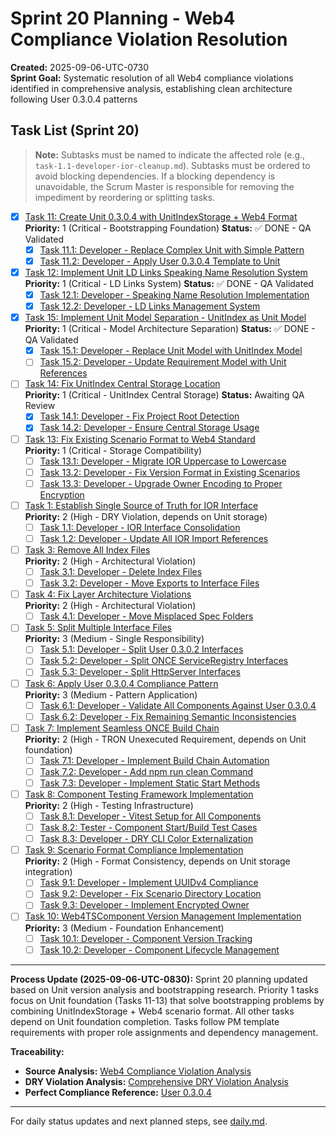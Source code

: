 # Sprint 20 Planning - Web4 Compliance Violation Resolution

**Created:** 2025-09-06-UTC-0730  
**Sprint Goal:** Systematic resolution of all Web4 compliance violations identified in comprehensive analysis, establishing clean architecture following User 0.3.0.4 patterns

## Task List (Sprint 20)

> **Note:** Subtasks must be named to indicate the affected role (e.g., `task-1.1-developer-ior-cleanup.md`). Subtasks must be ordered to avoid blocking dependencies. If a blocking dependency is unavoidable, the Scrum Master is responsible for removing the impediment by reordering or splitting tasks.

- [x] [Task 11: Create Unit 0.3.0.4 with UnitIndexStorage + Web4 Format](./task-11-simplify-unit-user-pattern.md)  
  **Priority:** 1 (Critical - Bootstrapping Foundation) **Status:** ✅ DONE - QA Validated
  - [x] [Task 11.1: Developer - Replace Complex Unit with Simple Pattern](./task-11.1-developer-unit-simplification.md)
  - [x] [Task 11.2: Developer - Apply User 0.3.0.4 Template to Unit](./task-11.2-developer-unit-template-application.md)

- [x] [Task 12: Implement Unit LD Links Speaking Name Resolution System](./task-12-unit-ld-links-speaking-names.md)  
  **Priority:** 1 (Critical - LD Links System) **Status:** ✅ DONE - QA Validated
  - [x] [Task 12.1: Developer - Speaking Name Resolution Implementation](./task-12.1-developer-speaking-name-resolution.md)
  - [x] [Task 12.2: Developer - LD Links Management System](./task-12.2-developer-ld-links-management.md)

- [x] [Task 15: Implement Unit Model Separation - UnitIndex as Unit Model](./task-15-unit-model-separation.md)  
  **Priority:** 1 (Critical - Model Architecture Separation) **Status:** ✅ DONE - QA Validated
  - [x] [Task 15.1: Developer - Replace Unit Model with UnitIndex Model](./task-15.1-developer-unitindex-model.md)
  - [ ] [Task 15.2: Developer - Update Requirement Model with Unit References](./task-15.2-developer-requirement-unit-references.md)

- [ ] [Task 14: Fix UnitIndex Central Storage Location](./task-14-fix-central-storage-location.md)  
  **Priority:** 1 (Critical - UnitIndex Central Storage) **Status:** Awaiting QA Review
  - [x] [Task 14.1: Developer - Fix Project Root Detection](./task-14.1-developer-project-root-detection.md)
  - [x] [Task 14.2: Developer - Ensure Central Storage Usage](./task-14.2-developer-central-storage-usage.md)

- [ ] [Task 13: Fix Existing Scenario Format to Web4 Standard](./task-13-fix-existing-scenario-format.md)  
  **Priority:** 1 (Critical - Storage Compatibility)
  - [ ] [Task 13.1: Developer - Migrate IOR Uppercase to Lowercase](./task-13.1-developer-migrate-ior-format.md)
  - [ ] [Task 13.2: Developer - Fix Version Format in Existing Scenarios](./task-13.2-developer-fix-version-format.md)
  - [ ] [Task 13.3: Developer - Upgrade Owner Encoding to Proper Encryption](./task-13.3-developer-upgrade-owner-encryption.md)

- [ ] [Task 1: Establish Single Source of Truth for IOR Interface](./task-1-ior-single-source-truth.md)  
  **Priority:** 2 (High - DRY Violation, depends on Unit storage)
  - [ ] [Task 1.1: Developer - IOR Interface Consolidation](./task-1.1-developer-ior-consolidation.md)
  - [ ] [Task 1.2: Developer - Update All IOR Import References](./task-1.2-developer-ior-import-updates.md)

- [ ] [Task 3: Remove All Index Files](./task-3-remove-index-files.md)  
  **Priority:** 2 (High - Architectural Violation)
  - [ ] [Task 3.1: Developer - Delete Index Files](./task-3.1-developer-delete-index-files.md)
  - [ ] [Task 3.2: Developer - Move Exports to Interface Files](./task-3.2-developer-move-exports.md)

- [ ] [Task 4: Fix Layer Architecture Violations](./task-4-fix-layer-architecture.md)  
  **Priority:** 2 (High - Architectural Violation)
  - [ ] [Task 4.1: Developer - Move Misplaced Spec Folders](./task-4.1-developer-move-spec-folders.md)

- [ ] [Task 5: Split Multiple Interface Files](./task-5-split-interface-files.md)  
  **Priority:** 3 (Medium - Single Responsibility)
  - [ ] [Task 5.1: Developer - Split User 0.3.0.2 Interfaces](./task-5.1-developer-split-user-interfaces.md)
  - [ ] [Task 5.2: Developer - Split ONCE ServiceRegistry Interfaces](./task-5.2-developer-split-once-interfaces.md)
  - [ ] [Task 5.3: Developer - Split HttpServer Interfaces](./task-5.3-developer-split-httpserver-interfaces.md)

- [ ] [Task 6: Apply User 0.3.0.4 Compliance Pattern](./task-6-apply-compliance-pattern.md)  
  **Priority:** 3 (Medium - Pattern Application)
  - [ ] [Task 6.1: Developer - Validate All Components Against User 0.3.0.4](./task-6.1-developer-validate-compliance.md)
  - [ ] [Task 6.2: Developer - Fix Remaining Semantic Inconsistencies](./task-6.2-developer-fix-semantic-issues.md)

- [ ] [Task 7: Implement Seamless ONCE Build Chain](./task-7-seamless-once-build-chain.md)  
  **Priority:** 2 (High - TRON Unexecuted Requirement, depends on Unit foundation)
  - [ ] [Task 7.1: Developer - Implement Build Chain Automation](./task-7.1-developer-build-chain-automation.md)
  - [ ] [Task 7.2: Developer - Add npm run clean Command](./task-7.2-developer-npm-clean-command.md)
  - [ ] [Task 7.3: Developer - Implement Static Start Methods](./task-7.3-developer-static-start-methods.md)

- [ ] [Task 8: Component Testing Framework Implementation](./task-8-component-testing-framework.md)  
  **Priority:** 2 (High - Testing Infrastructure)
  - [ ] [Task 8.1: Developer - Vitest Setup for All Components](./task-8.1-developer-vitest-setup.md)
  - [ ] [Task 8.2: Tester - Component Start/Build Test Cases](./task-8.2-tester-component-test-cases.md)
  - [ ] [Task 8.3: Developer - DRY CLI Color Externalization](./task-8.3-developer-dry-cli-colors.md)

- [ ] [Task 9: Scenario Format Compliance Implementation](./task-9-scenario-format-compliance.md)  
  **Priority:** 2 (High - Format Consistency, depends on Unit storage integration)
  - [ ] [Task 9.1: Developer - Implement UUIDv4 Compliance](./task-9.1-developer-uuidv4-compliance.md)
  - [ ] [Task 9.2: Developer - Fix Scenario Directory Location](./task-9.2-developer-scenario-directory.md)
  - [ ] [Task 9.3: Developer - Implement Encrypted Owner](./task-9.3-developer-encrypted-owner.md)

- [ ] [Task 10: Web4TSComponent Version Management Implementation](./task-10-web4tscomponent-version-management.md)  
  **Priority:** 3 (Medium - Foundation Enhancement)
  - [ ] [Task 10.1: Developer - Component Version Tracking](./task-10.1-developer-component-version-tracking.md)
  - [ ] [Task 10.2: Developer - Component Lifecycle Management](./task-10.2-developer-component-lifecycle.md)

---

**Process Update (2025-09-06-UTC-0830):**
Sprint 20 planning updated based on Unit version analysis and bootstrapping research. Priority 1 tasks focus on Unit foundation (Tasks 11-13) that solve bootstrapping problems by combining UnitIndexStorage + Web4 scenario format. All other tasks depend on Unit foundation completion. Tasks follow PM template requirements with proper role assignments and dependency management.

**Traceability:**
- **Source Analysis:** [Web4 Compliance Violation Analysis](../../project.journal/2025-09-05-UTC-1300-branch-switch-session/pdca/role/developer/2025-09-06-UTC-0720-web4-compliance-violation-analysis-resolution-strategy.pdca.md)
- **DRY Violation Analysis:** [Comprehensive DRY Violation Analysis](../../project.journal/2025-09-05-UTC-1300-branch-switch-session/pdca/role/developer/2025-09-06-UTC-0710-comprehensive-dry-violation-duplicate-analysis.pdca.md)
- **Perfect Compliance Reference:** [User 0.3.0.4](../../components/User/0.3.0.4/)

---

For daily status updates and next planned steps, see [daily.md](./daily.md).